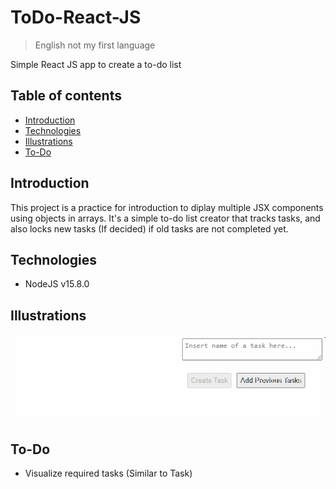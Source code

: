 # ToDo-React-JS
> English not my first language

Simple React JS app to create a to-do list

## Table of contents
- [Introduction](#introduction)
- [Technologies](#technologies)
- [Illustrations](#illustrations)
- [To-Do](#to-do)

## Introduction
This project is a practice for introduction to diplay multiple JSX components using objects in arrays. It's a simple to-do list creator that tracks tasks, and also locks new tasks (If decided) if old tasks are not completed yet.

## Technologies
- NodeJS v15.8.0

## Illustrations
![To-Do](./readme/to-do.gif)

## To-Do
- Visualize required tasks (Similar to Task)